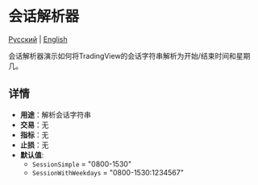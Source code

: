 # 会话解析器
[Русский](README_ru.md) | [English](README.md)

会话解析器演示如何将TradingView的会话字符串解析为开始/结束时间和星期几。

## 详情

- **用途**：解析会话字符串
- **交易**：无
- **指标**：无
- **止损**：无
- **默认值**:
  - `SessionSimple` = "0800-1530"
  - `SessionWithWeekdays` = "0800-1530:1234567"

